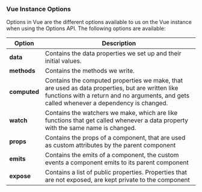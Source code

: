 ### Vue Instance Options

<!-- => ! Added a table, for the first time!  -->

Options in Vue are the different options available to us on the Vue instance when using the Options API.
The following options are available: </br>


|Option	 | Description|
| ----| ----------------- |
| <b>data</b> | Contains the data properties we set up and their initial values. |
| <b>methods</b> | Contains the methods we write. | 
| <b>computed</b> | Contains the computed properties we make, that are used as data properties, but are written like functions with a return and no arguments, and gets called whenever a dependency is changed. | 
| <b>watch</b>	| Contains the watchers we make, which are like functions that get called whenever a data property with the same name is changed. | 
| <b>props</b>	| Contains the props of a component, that are used as custom attributes by the parent component | 
| <b>emits</b> | Contains the emits of a component, the custom events a component emits to its parent component |  
| <b>expose</b> | Contains a list of public properties. Properties that are not exposed, are kept private to the component | 



<!--
| ----| ----------------- |

#################################

|Option	 | Description|
|data	 |
contains the data properties we set up and their initial values|

methods	
contains the methods we write

computed
	contains the computed properties we make, that are used as data properties, but are written like functions with a return and no arguments, and gets called whenever a dependency is changed

watch	
contains the watchers we make, which are like functions that get called whenever a data property with the same name is changed

props	contains the props of a component, that are used as custom attributes by the parent component

emits	contains the emits of a component, the custom events a component emits to its parent component

expose	contains a list of public properties. Properties that are not exposed, are kept private to the component
-->
